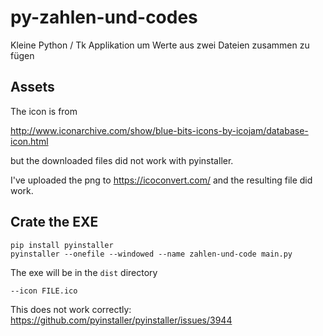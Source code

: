 # py-zahlen-und-codes

Kleine Python / Tk Applikation um Werte aus zwei Dateien zusammen zu fügen

## Assets

The icon is from

<http://www.iconarchive.com/show/blue-bits-icons-by-icojam/database-icon.html>

but the downloaded files did not work with pyinstaller.

I've uploaded the png to <https://icoconvert.com/> and the resulting file did work.

## Crate the EXE


```
pip install pyinstaller
pyinstaller --onefile --windowed --name zahlen-und-code main.py
```

The exe will be in the `dist` directory

```
--icon FILE.ico
```

This does not work correctly: <https://github.com/pyinstaller/pyinstaller/issues/3944>
